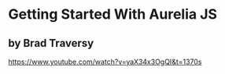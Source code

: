 # Getting Started With Aurelia JS
## by Brad Traversy
https://www.youtube.com/watch?v=yaX34x3OgQI&t=1370s

